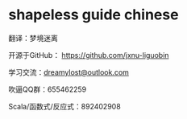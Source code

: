 # shapeless guide chinese

翻译：梦境迷离

开源于GitHub： https://github.com/jxnu-liguobin

学习交流：dreamylost@outlook.com

吹逼QQ群：655462259

Scala/函数式/反应式：892402908

 

